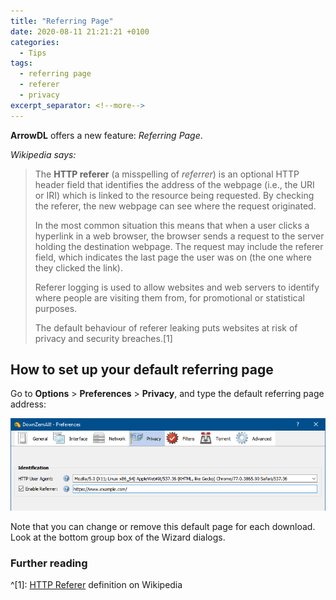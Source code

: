```yaml
---
title: "Referring Page"
date: 2020-08-11 21:21:21 +0100
categories:
  - Tips
tags:
  - referring page
  - referer
  - privacy
excerpt_separator: <!--more-->
---
```


**ArrowDL** offers a new feature: *Referring Page*.

<!--more-->

*Wikipedia says:*

> The **HTTP referer** (a misspelling of *referrer*) is an optional HTTP header field that identifies the address of the webpage (i.e., the URI or IRI) which is linked to the resource being requested. By checking the referer, the new webpage can see where the request originated.
>
> In the most common situation this means that when a user clicks a hyperlink in a web browser, the browser sends a request to the server holding the destination webpage. The request may include the referer field, which indicates the last page the user was on (the one where they clicked the link).
>
> Referer logging is used to allow websites and web servers to identify where people are visiting them from, for promotional or statistical purposes.
>
> The default behaviour of referer leaking puts websites at risk of privacy and security breaches.[1]


## How to set up your default referring page

Go to **Options** > **Preferences** > **Privacy**, and type the  default referring page address:

![Referring Page](/assets/images/2.0/referring_page.png)


Note that you can change or remove this default page for each download. Look at the bottom group box of the Wizard dialogs.


### Further reading

^[1]: [HTTP Referer](https://en.wikipedia.org/wiki/HTTP_referer) definition on Wikipedia

